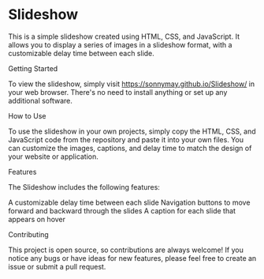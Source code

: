 # Slideshow

This is a simple slideshow created using HTML, CSS, and JavaScript. It allows you to display a series of images in a slideshow format, with a customizable delay time between each slide.

Getting Started

To view the slideshow, simply visit https://sonnymay.github.io/Slideshow/ in your web browser. There's no need to install anything or set up any additional software.

How to Use

To use the slideshow in your own projects, simply copy the HTML, CSS, and JavaScript code from the repository and paste it into your own files. You can customize the images, captions, and delay time to match the design of your website or application.

Features

The Slideshow includes the following features:

A customizable delay time between each slide
Navigation buttons to move forward and backward through the slides
A caption for each slide that appears on hover

Contributing

This project is open source, so contributions are always welcome! If you notice any bugs or have ideas for new features, please feel free to create an issue or submit a pull request.
